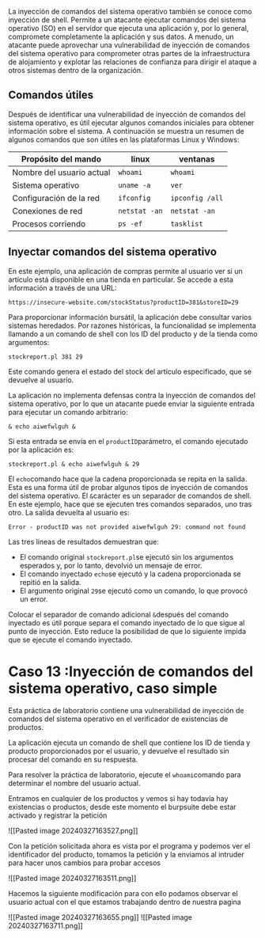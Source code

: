 La inyección de comandos del sistema operativo también se conoce como inyección de shell. Permite a un atacante ejecutar comandos del sistema operativo (SO) en el servidor que ejecuta una aplicación y, por lo general, compromete completamente la aplicación y sus datos. A menudo, un atacante puede aprovechar una vulnerabilidad de inyección de comandos del sistema operativo para comprometer otras partes de la infraestructura de alojamiento y explotar las relaciones de confianza para dirigir el ataque a otros sistemas dentro de la organización.

## Comandos útiles

Después de identificar una vulnerabilidad de inyección de comandos del sistema operativo, es útil ejecutar algunos comandos iniciales para obtener información sobre el sistema. A continuación se muestra un resumen de algunos comandos que son útiles en las plataformas Linux y Windows:

|Propósito del mando|linux|ventanas|
|---|---|---|
|Nombre del usuario actual|`whoami`|`whoami`|
|Sistema operativo|`uname -a`|`ver`|
|Configuración de la red|`ifconfig`|`ipconfig /all`|
|Conexiones de red|`netstat -an`|`netstat -an`|
|Procesos corriendo|`ps -ef`|`tasklist`|
## Inyectar comandos del sistema operativo

En este ejemplo, una aplicación de compras permite al usuario ver si un artículo está disponible en una tienda en particular. Se accede a esta información a través de una URL:

`https://insecure-website.com/stockStatus?productID=381&storeID=29`

Para proporcionar información bursátil, la aplicación debe consultar varios sistemas heredados. Por razones históricas, la funcionalidad se implementa llamando a un comando de shell con los ID del producto y de la tienda como argumentos:

`stockreport.pl 381 29`

Este comando genera el estado del stock del artículo especificado, que se devuelve al usuario.

La aplicación no implementa defensas contra la inyección de comandos del sistema operativo, por lo que un atacante puede enviar la siguiente entrada para ejecutar un comando arbitrario:

`& echo aiwefwlguh &`

Si esta entrada se envía en el `productID`parámetro, el comando ejecutado por la aplicación es:

`stockreport.pl & echo aiwefwlguh & 29`

El `echo`comando hace que la cadena proporcionada se repita en la salida. Esta es una forma útil de probar algunos tipos de inyección de comandos del sistema operativo. El `&`carácter es un separador de comandos de shell. En este ejemplo, hace que se ejecuten tres comandos separados, uno tras otro. La salida devuelta al usuario es:

`Error - productID was not provided aiwefwlguh 29: command not found`

Las tres líneas de resultados demuestran que:

- El comando original `stockreport.pl`se ejecutó sin los argumentos esperados y, por lo tanto, devolvió un mensaje de error.
- El comando inyectado `echo`se ejecutó y la cadena proporcionada se repitió en la salida.
- El argumento original `29`se ejecutó como un comando, lo que provocó un error.

Colocar el separador de comando adicional `&`después del comando inyectado es útil porque separa el comando inyectado de lo que sigue al punto de inyección. Esto reduce la posibilidad de que lo siguiente impida que se ejecute el comando inyectado.

# Caso 13 :Inyección de comandos del sistema operativo, caso simple

Esta práctica de laboratorio contiene una vulnerabilidad de inyección de comandos del sistema operativo en el verificador de existencias de productos.

La aplicación ejecuta un comando de shell que contiene los ID de tienda y producto proporcionados por el usuario, y devuelve el resultado sin procesar del comando en su respuesta.

Para resolver la práctica de laboratorio, ejecute el `whoami`comando para determinar el nombre del usuario actual.

Entramos en cualquier de los productos y vemos si hay todavía hay existencias o productos, desde este momento el burpsuite debe estar activado y registrar la petición 

![[Pasted image 20240327163527.png]]

Con la petición solicitada ahora es vista por el programa y podemos ver el identificador del producto, tomamos la petición y la enviamos al intruder para hacer unos cambios para probar accesos

![[Pasted image 20240327163511.png]]

Hacemos la siguiente modificación para con ello podamos observar el usuario actual con el que estamos trabajando dentro de nuestra pagina

![[Pasted image 20240327163655.png]]
![[Pasted image 20240327163711.png]]


